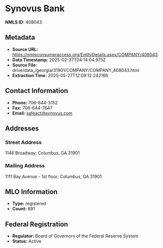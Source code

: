 # Synovus Bank

**NMLS ID:** 408043

## Metadata
- **Source URL:** https://nmlsconsumeraccess.org/EntityDetails.aspx/COMPANY/408043
- **Data Timestamp:** 2025-02-27T04:14:04.975Z
- **Source File:** drive/data_/georgia/31901/COMPANY/COMPANY_408043.html
- **Extraction Time:** 2025-05-27T12:09:12.242166

## Contact Information
- **Phone:** 706-644-3152
- **Fax:** 706-644-7647
- **Email:** safeact@synovus.com

## Addresses
### Street Address
1148 Broadway; Columbus, GA 31901

### Mailing Address
1111 Bay Avenue - 1st floor; Columbus, GA 31901

## MLO Information
- **Type:** registered
- **Count:** 891

## Federal Registration
- **Regulator:** Board of Governors of the Federal Reserve System
- **Status:** Active
